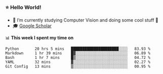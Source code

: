 ### ⭐️ Hello World!

<!--
**hologerry/hologerry** is a ✨ _special_ ✨ repository because its `README.md` (this file) appears on your GitHub profile.

Here are some ideas to get you started:

- 🔭 I’m currently working and studying on Computer Vision
- 🌱 I’m currently learning at Peking University
- 💬 Ask me about 
- 📫 How to reach me: E-mail
- 😄 Pronouns: he/his
- ⚡ Fun fact: Music is the Power
-->


- 🔭 I’m currently studying Computer Vision and doing some cool stuff 🤖
- 🎓 [Google Scholar](https://scholar.google.com/citations?user=3ykqW9wAAAAJ&hl=en)


📊 **This week I spent my time on**

<!--START_SECTION:waka-->
```text
Python       20 hrs 5 mins   █████████████████████░░░░   83.93 % 
Markdown     1 hr 39 mins    █▓░░░░░░░░░░░░░░░░░░░░░░░   06.89 % 
Bash         1 hr 7 mins     █▒░░░░░░░░░░░░░░░░░░░░░░░   04.72 % 
YAML         32 mins         ▓░░░░░░░░░░░░░░░░░░░░░░░░   02.27 % 
Git Config   13 mins         ▒░░░░░░░░░░░░░░░░░░░░░░░░   00.95 % 
```
<!--END_SECTION:waka-->
